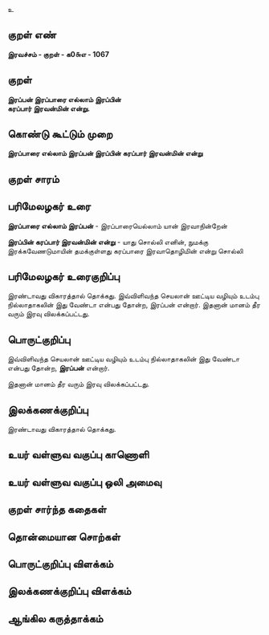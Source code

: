 உ

## குறள் எண் 

**இரவச்சம் - குறள் - க0௬எ - 1067**

## குறள் 

**இரப்பன் இரப்பாரை எல்லாம் இரப்பின்  
கரப்பார் இரவன்மின் என்று.** 

## கொண்டு கூட்டும் முறை

**இரப்பாரை எல்லாம் இரப்பன் இரப்பின் கரப்பார் இரவன்மின் என்று**

## குறள் சாரம் 


## பரிமேலழகர் உரை

**இரப்பாரை எல்லாம் இரப்பன்** - இரப்பாரையெல்லாம் யான் இரவாநின்றேன் 

**இரப்பின் கரப்பார் இரவன்மின் என்று** - யாது சொல்லி எனின், நுமக்கு இரக்கவேணடுமாயின் தமக்குள்ளது கரப்பாரை இரவாதொழிமின் என்று சொல்லி

## பரிமேலழகர் உரைகுறிப்பு   

இரண்டாவது விகாரத்தால் தொக்கது. இவ்விளிவந்த செயலான் ஊட்டிய வழியும் உடம்பு நில்லாதாகலின் இது வேண்டா என்பது தோன்ற, இரப்பன் என்றார். இதனான் மானம் தீர வரும் இரவு விலக்கப்பட்டது.

## பொருட்குறிப்பு 

இவ்விளிவந்த செயலான் ஊட்டிய வழியும் உடம்பு நில்லாதாகலின் இது வேண்டா என்பது தோன்ற, **இரப்பன்** என்றார். 

இதனான் மானம் தீர வரும் இரவு விலக்கப்பட்டது.

## இலக்கணக்குறிப்பு  

இரண்டாவது விகாரத்தால் தொக்கது.

## உயர் வள்ளுவ வகுப்பு காணொளி


## உயர் வள்ளுவ வகுப்பு ஒலி அமைவு 

 
## குறள் சார்ந்த கதைகள் 


## தொன்மையான சொற்கள்


## பொருட்குறிப்பு விளக்கம்


## இலக்கணக்குறிப்பு விளக்கம்


## ஆங்கில கருத்தாக்கம் 


